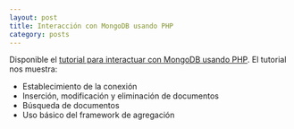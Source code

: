 ```yaml
---
layout: post
title: Interacción con MongoDB usando PHP
category: posts
---
```


Disponible el [tutorial para interactuar con MongoDB usando PHP](http://ualmtorres.github.io/howtos/MongoDBPHP/). El tutorial nos muestra:

* Establecimiento de la conexión
* Inserción, modificación y eliminación de documentos
* Búsqueda de documentos
* Uso básico del framework de agregación